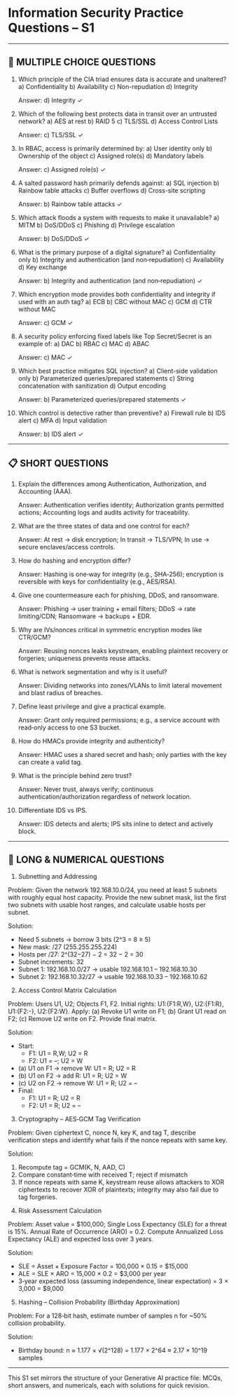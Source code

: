 # Information Security Practice Questions – S1

---

## 📝 MULTIPLE CHOICE QUESTIONS

1. Which principle of the CIA triad ensures data is accurate and unaltered?
   a) Confidentiality
   b) Availability
   c) Non-repudiation
   d) Integrity
   
   Answer: d) Integrity ✓

2. Which of the following best protects data in transit over an untrusted network?
   a) AES at rest
   b) RAID 5
   c) TLS/SSL
   d) Access Control Lists
   
   Answer: c) TLS/SSL ✓

3. In RBAC, access is primarily determined by:
   a) User identity only
   b) Ownership of the object
   c) Assigned role(s)
   d) Mandatory labels
   
   Answer: c) Assigned role(s) ✓

4. A salted password hash primarily defends against:
   a) SQL injection
   b) Rainbow table attacks
   c) Buffer overflows
   d) Cross-site scripting
   
   Answer: b) Rainbow table attacks ✓

5. Which attack floods a system with requests to make it unavailable?
   a) MITM
   b) DoS/DDoS
   c) Phishing
   d) Privilege escalation
   
   Answer: b) DoS/DDoS ✓

6. What is the primary purpose of a digital signature?
   a) Confidentiality only
   b) Integrity and authentication (and non‑repudiation)
   c) Availability
   d) Key exchange
   
   Answer: b) Integrity and authentication (and non‑repudiation) ✓

7. Which encryption mode provides both confidentiality and integrity if used with an auth tag?
   a) ECB
   b) CBC without MAC
   c) GCM
   d) CTR without MAC
   
   Answer: c) GCM ✓

8. A security policy enforcing fixed labels like Top Secret/Secret is an example of:
   a) DAC
   b) RBAC
   c) MAC
   d) ABAC
   
   Answer: c) MAC ✓

9. Which best practice mitigates SQL injection?
   a) Client-side validation only
   b) Parameterized queries/prepared statements
   c) String concatenation with sanitization
   d) Output encoding
   
   Answer: b) Parameterized queries/prepared statements ✓

10. Which control is detective rather than preventive?
    a) Firewall rule
    b) IDS alert
    c) MFA
    d) Input validation
    
    Answer: b) IDS alert ✓

---

## 📋 SHORT QUESTIONS

1. Explain the differences among Authentication, Authorization, and Accounting (AAA).
   
   Answer: Authentication verifies identity; Authorization grants permitted actions; Accounting logs and audits activity for traceability.

2. What are the three states of data and one control for each?
   
   Answer: At rest → disk encryption; In transit → TLS/VPN; In use → secure enclaves/access controls.

3. How do hashing and encryption differ?
   
   Answer: Hashing is one‑way for integrity (e.g., SHA‑256); encryption is reversible with keys for confidentiality (e.g., AES/RSA).

4. Give one countermeasure each for phishing, DDoS, and ransomware.
   
   Answer: Phishing → user training + email filters; DDoS → rate limiting/CDN; Ransomware → backups + EDR.

5. Why are IVs/nonces critical in symmetric encryption modes like CTR/GCM?
   
   Answer: Reusing nonces leaks keystream, enabling plaintext recovery or forgeries; uniqueness prevents reuse attacks.

6. What is network segmentation and why is it useful?
   
   Answer: Dividing networks into zones/VLANs to limit lateral movement and blast radius of breaches.

7. Define least privilege and give a practical example.
   
   Answer: Grant only required permissions; e.g., a service account with read‑only access to one S3 bucket.

8. How do HMACs provide integrity and authenticity?
   
   Answer: HMAC uses a shared secret and hash; only parties with the key can create a valid tag.

9. What is the principle behind zero trust?
   
   Answer: Never trust, always verify; continuous authentication/authorization regardless of network location.

10. Differentiate IDS vs IPS.
    
    Answer: IDS detects and alerts; IPS sits inline to detect and actively block.

---

## 🧮 LONG & NUMERICAL QUESTIONS

1) Subnetting and Addressing

Problem: Given the network 192.168.10.0/24, you need at least 5 subnets with roughly equal host capacity. Provide the new subnet mask, list the first two subnets with usable host ranges, and calculate usable hosts per subnet.

Solution:
- Need 5 subnets → borrow 3 bits (2^3 = 8 ≥ 5)
- New mask: /27 (255.255.255.224)
- Hosts per /27: 2^(32−27) − 2 = 32 − 2 = 30
- Subnet increments: 32
- Subnet 1: 192.168.10.0/27 → usable 192.168.10.1 – 192.168.10.30
- Subnet 2: 192.168.10.32/27 → usable 192.168.10.33 – 192.168.10.62

2) Access Control Matrix Calculation

Problem: Users U1, U2; Objects F1, F2. Initial rights: U1:{F1:R,W}, U2:{F1:R}, U1:{F2:-}, U2:{F2:W}. Apply: (a) Revoke U1 write on F1; (b) Grant U1 read on F2; (c) Remove U2 write on F2. Provide final matrix.

Solution:
- Start:
  - F1: U1 = R,W; U2 = R
  - F2: U1 = –; U2 = W
- (a) U1 on F1 → remove W: U1 = R; U2 = R
- (b) U1 on F2 → add R: U1 = R; U2 = W
- (c) U2 on F2 → remove W: U1 = R; U2 = –
- Final:
  - F1: U1 = R; U2 = R
  - F2: U1 = R; U2 = –

3) Cryptography – AES‑GCM Tag Verification

Problem: Given ciphertext C, nonce N, key K, and tag T, describe verification steps and identify what fails if the nonce repeats with same key.

Solution:
1. Recompute tag = GCM(K, N, AAD, C)
2. Compare constant‑time with received T; reject if mismatch
3. If nonce repeats with same K, keystream reuse allows attackers to XOR ciphertexts to recover XOR of plaintexts; integrity may also fail due to tag forgeries.

4) Risk Assessment Calculation

Problem: Asset value = $100,000; Single Loss Expectancy (SLE) for a threat is 15%. Annual Rate of Occurrence (ARO) = 0.2. Compute Annualized Loss Expectancy (ALE) and expected loss over 3 years.

Solution:
- SLE = Asset × Exposure Factor = 100,000 × 0.15 = $15,000
- ALE = SLE × ARO = 15,000 × 0.2 = $3,000 per year
- 3‑year expected loss (assuming independence, linear expectation) = 3 × 3,000 = $9,000

5) Hashing – Collision Probability (Birthday Approximation)

Problem: For a 128‑bit hash, estimate number of samples n for ~50% collision probability.

Solution:
- Birthday bound: n ≈ 1.177 × √(2^128) = 1.177 × 2^64 ≈ 2.17 × 10^19 samples

---

This S1 set mirrors the structure of your Generative AI practice file: MCQs, short answers, and numericals, each with solutions for quick revision.


